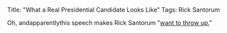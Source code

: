 Title: "What a Real Presidential Candidate Looks Like"
Tags: Rick Santorum

Oh, andapparentlythis speech makes Rick
Santorum "[want to throw up.](http://articles.latimes.com/2012/feb/26/news/la-pn-rick-santorum-rejects-absolute-separation-of-church-and-state-20120226)"


